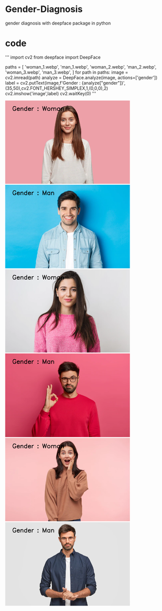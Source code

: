# Gender-Diagnosis
gender diagnosis with deepface package in python

# code
'''
  import cv2
  from deepface import DeepFace
  
  paths = [
      'woman_1.webp',
      'man_1.webp',
      'woman_2.webp',
      'man_2.webp',
      'woman_3.webp',
      'man_3.webp',
  ]
  for path in paths:
      image = cv2.imread(path)
      analyze = DeepFace.analyze(image, actions=['gender'])
      label = cv2.putText(image,f'Gender : {analyze["gender"]}',(35,50),cv2.FONT_HERSHEY_SIMPLEX,1,(0,0,0),2)
      cv2.imshow('image',label)
      cv2.waitKey(0)
'''

  <div>
    <img src="https://github.com/arminmehraeen/Gender-Diagnosis/blob/main/images/img1.png" width="400" heght="250">
    <img src="https://github.com/arminmehraeen/Gender-Diagnosis/blob/main/images/img2.png" width="400" heght="250">
  </div>
  <div>
    <img src="https://github.com/arminmehraeen/Gender-Diagnosis/blob/main/images/img3.png" width="400" heght="250">
    <img src="https://github.com/arminmehraeen/Gender-Diagnosis/blob/main/images/img4.png" width="400" heght="250">
  </div>
  <div>
    <img src="https://github.com/arminmehraeen/Gender-Diagnosis/blob/main/images/img5.png" width="400" heght="250">
    <img src="https://github.com/arminmehraeen/Gender-Diagnosis/blob/main/images/img6.png" width="400" heght="250">
  </div>



    
    
